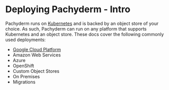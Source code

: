 # Deploying Pachyderm - Intro

Pachyderm runs on [Kubernetes](http://kubernetes.io/) and is backed by an object store of your choice.  As such, Pachyderm can run on any platform that supports Kubernetes and an object store. These docs cover the following commonly used deployments:

* [Google Cloud Platform](http://pachyderm.readthedocs.io/en/stable/deployment/google_cloud_platform.html)
* Amazon Web Services
* Azure
* OpenShift
* Custom Object Stores
* On Premises
* Migrations

